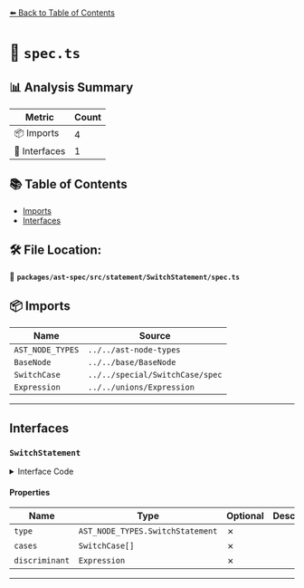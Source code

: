 [⬅️ Back to Table of Contents](../../../../../index.md)

# 📄 `spec.ts`

## 📊 Analysis Summary

| Metric | Count |
|--------|-------|
| 📦 Imports | 4 |
| 📐 Interfaces | 1 |

## 📚 Table of Contents

- [Imports](#imports)
- [Interfaces](#interfaces)

## 🛠️ File Location:
📂 **`packages/ast-spec/src/statement/SwitchStatement/spec.ts`**

## 📦 Imports

| Name | Source |
|------|--------|
| `AST_NODE_TYPES` | `../../ast-node-types` |
| `BaseNode` | `../../base/BaseNode` |
| `SwitchCase` | `../../special/SwitchCase/spec` |
| `Expression` | `../../unions/Expression` |


---

## Interfaces

### `SwitchStatement`

<details><summary>Interface Code</summary>

```ts
export interface SwitchStatement extends BaseNode {
  type: AST_NODE_TYPES.SwitchStatement;
  cases: SwitchCase[];
  discriminant: Expression;
}
```
</details>

#### Properties

| Name | Type | Optional | Description |
|------|------|----------|-------------|
| `type` | `AST_NODE_TYPES.SwitchStatement` | ✗ |  |
| `cases` | `SwitchCase[]` | ✗ |  |
| `discriminant` | `Expression` | ✗ |  |


---